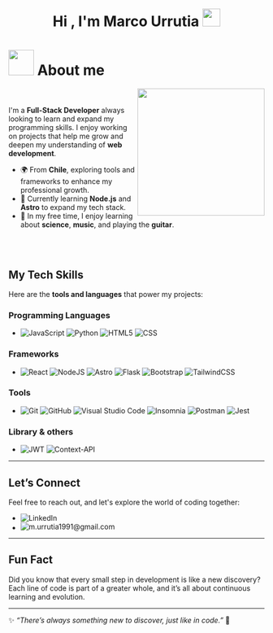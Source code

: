 <h1 align="center"> Hi , I'm Marco Urrutia <picture><img src="https://media.giphy.com/media/hvRJCLFzcasrR4ia7z/giphy.gif" width="35"></picture></h1>

# <picture><img src = "https://github.com/7oSkaaa/7oSkaaa/blob/main/Images/about_me.gif?raw=true" width = 50px></picture> About me

<picture><img align="right" src="https://i.gifer.com/I6uH.gif" width = 250px></picture>
<br><br>
I'm a **Full-Stack Developer** always looking to learn and expand my programming skills. I enjoy working on projects that help me grow and deepen my understanding of **web development**.

- 🌍 From **Chile**, exploring tools and frameworks to enhance my professional growth.  
- 🌟 Currently learning **Node.js** and **Astro** to expand my tech stack.  
- 🎸 In my free time, I enjoy learning about **science**, **music**, and playing the **guitar**.

<br><br>
## My Tech Skills  
Here are the **tools and languages** that power my projects:

### Programming Languages  
- ![JavaScript](https://img.shields.io/badge/JavaScript-323330?style=for-the-badge&logo=javascript&logoColor=F7DF1E) ![Python](https://img.shields.io/badge/Python-14354C?style=for-the-badge&logo=python&logoColor=white) ![HTML5](https://img.shields.io/badge/HTML5-E34F26?style=for-the-badge&logo=html5&logoColor=white)   ![CSS](https://img.shields.io/badge/CSS-239120?&style=for-the-badge&logo=css3&logoColor=white)

### Frameworks  
- ![React](https://img.shields.io/badge/react-%2320232a.svg?style=for-the-badge&logo=react&logoColor=%2361DAFB) 	![NodeJS](https://img.shields.io/badge/node.js-6DA55F?style=for-the-badge&logo=node.js&logoColor=white) ![Astro](https://img.shields.io/badge/astro-%232C2052.svg?style=for-the-badge&logo=astro&logoColor=white) ![Flask](https://img.shields.io/badge/flask-%23000.svg?style=for-the-badge&logo=flask&logoColor=white) 	![Bootstrap](https://img.shields.io/badge/bootstrap-%238511FA.svg?style=for-the-badge&logo=bootstrap&logoColor=white) ![TailwindCSS](https://img.shields.io/badge/tailwindcss-%2338B2AC.svg?style=for-the-badge&logo=tailwind-css&logoColor=white)

### Tools
- ![Git](https://img.shields.io/badge/Git-F05032?style=for-the-badge&logo=git&logoColor=white) ![GitHub](https://img.shields.io/badge/GitHub-100000?style=for-the-badge&logo=github&logoColor=white)  ![Visual Studio Code](https://img.shields.io/badge/Visual%20Studio%20Code-0078d7.svg?style=for-the-badge&logo=visual-studio-code&logoColor=white) 	![Insomnia](https://img.shields.io/badge/Insomnia-black?style=for-the-badge&logo=insomnia&logoColor=5849BE) ![Postman](https://img.shields.io/badge/Postman-FF6C37?style=for-the-badge&logo=postman&logoColor=white) ![Jest](https://img.shields.io/badge/-jest-%23C21325?style=for-the-badge&logo=jest&logoColor=white)

### Library & others
- ![JWT](https://img.shields.io/badge/JWT-black?style=for-the-badge&logo=JSON%20web%20tokens) ![Context-API](https://img.shields.io/badge/Context--Api-000000?style=for-the-badge&logo=react)
  
---

## Let’s Connect  
Feel free to reach out, and let's explore the world of coding together:  
- ![LinkedIn](https://img.shields.io/badge/linkedin-%230077B5.svg?style=for-the-badge&logo=linkedin&logoColor=white)
- <div style="display: flex; align-items: center"><img src="https://img.shields.io/badge/Gmail-D14836?style=for-the-badge&logo=gmail&logoColor=white">  m.urrutia1991@gmail.com</div>


---

## Fun Fact  
Did you know that every small step in development is like a new discovery? Each line of code is part of a greater whole, and it’s all about continuous learning and evolution.

---

✨ *“There’s always something new to discover, just like in code.”* 🚀  
